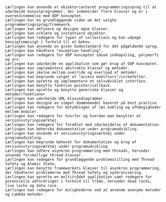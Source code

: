     Lærlingen kan anvende et objektorienteret programmeringssprog til at udarbejde konsolprogrammer, der indeholder flere klasser og er i overensstemmelse med OOP konceptet.
    Lærlingen har en grundlæggende viden om det valgte programmeringssprog/framework.
    Lærlingen kan definere og designe egne klasser.
    Lærlingen kan erklære og instantiere objekter.
    Lærlingen kan redegøre for typer af collections og kan udpege hensigtsmæssigt i forhold til et behov.
    Lærlingen kan anvende en given kodestandard for det pågældende sprog.
    Lærlingen kan håndtere "exception handling".
    Lærlingen kan redegøre for OOP konceptet såsom indkapsling, polymorfi og arv.
    Lærlingen kan udarbejde en applikation som gør brug af OOP konceptet.
    Lærlingen kan implementere abstrakte klasser og metoder.
    Lærlingen kan skelne mellem override og overload af metoder.
    Lærlingen kan begrunde valget af "access modifiers"/virkefelter.
    Lærlingen kan oprette og implementere et selvudviklet interface.
    Lærlingen kan benytte funktion pointer/callback.
    Lærlingen kan oprette og benytte generiske klasser og metoder/funktioner
    Lærlingen kan udarbejde UML klassediagrammer.
    Lærlingen kan designe en simpel domænemodel baseret på best practice.
    Lærlingen kan redegøre for betydningen af løs kobling og afhængigheder mellem moduler.
    Lærlingen kan redegøre for hvorfor og hvordan man benytter et versionsstyringsværktøj.
    Lærlingen kan redegøre for formålet med udarbejdelse af dokumentation.
    Lærlingen kan beherske dokumentation under programudvikling.
    Lærlingen kan anvende et versionsstyringsværktøj under programudvikling.
    Lærlingen kan begrunde behovet for dokumentation og brug af versionsstyringsværktøj under programudvikling
    Lærlingen kan udføre asynkron programmering med threads, herunder anvende forskellige thread klasser.
    Lærlingen kan redegøre for grundlæggende problemstilling med Thread Safety og Atomic State.
    Lærlingen kan benytte frameworkets klasser til asynkron programmering, der håndterer problemerne med Thread Safety og synkronisering.
    Lærlingen kan oprette en multitrådet applikation samt redegøre for potentielle udfordringer i forhold til tråde, herunder dead locks, live locks og data race.
    Lærlingen kan redegøre for mulighederne ved at anvende anonyme metoder og Lambda metoder.
